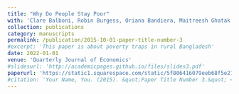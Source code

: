 ```yaml
---
title: "Why Do People Stay Poor"
with: 'Clare Balboni, Robin Burgess, Oriana Bandiera, Maitreesh Ghatak'
collection: publications
category: manuscripts
permalink: /publication/2015-10-01-paper-title-number-3
#excerpt: 'This paper is about poverty traps in rural Bangladesh'
date: 2022-01-01
venue: 'Quarterly Journal of Economics'
#slidesurl: 'http://academicpages.github.io/files/slides3.pdf'
paperurl: 'https://static1.squarespace.com/static/5f806416079eeb68f5e277b1/t/62643ef445ee9d07550f8246/1650736903363/Balboni_etal_2021_Why-do-People-Stay-Poor.pdf'
#citation: 'Your Name, You. (2015). &quot;Paper Title Number 3.&quot; <i>Journal 1</i>. 1(3).'
---
```

